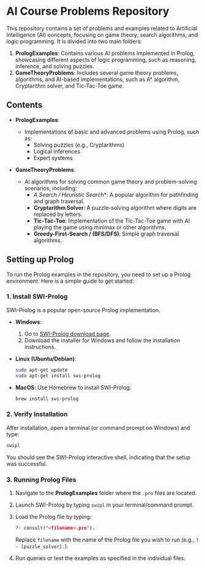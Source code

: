 # AI Course Problems Repository

This repository contains a set of problems and examples related to Artificial Intelligence (AI) concepts, focusing on game theory, search algorithms, and logic programming. It is divided into two main folders:

1. **PrologExamples**: Contains various AI problems implemented in Prolog, showcasing different aspects of logic programming, such as reasoning, inference, and solving puzzles.
2. **GameTheoryProblems**: Includes several game theory problems, algorithms, and AI-based implementations, such as A* algorithm, Cryptarithm solver, and Tic-Tac-Toe game.

## Contents

- **PrologExamples**:
  - Implementations of basic and advanced problems using Prolog, such as:
    - Solving puzzles (e.g., Cryptarithms)
    - Logical inferences
    - Expert systems

- **GameTheoryProblems**:
  - AI algorithms for solving common game theory and problem-solving scenarios, including:
    - **A* Search / Heuristic Search**: A popular algorithm for pathfinding and graph traversal.
    - **Cryptarithm Solver**: A puzzle-solving algorithm where digits are replaced by letters.
    - **Tic-Tac-Toe**: Implementation of the Tic-Tac-Toe game with AI playing the game using minimax or other algorithms.
    - **Greedy-First-Search / (BFS/DFS)**: Simple graph traversal algorithms. 

## Setting up Prolog

To run the Prolog examples in the repository, you need to set up a Prolog environment. Here is a simple guide to get started:

### 1. Install SWI-Prolog
SWI-Prolog is a popular open-source Prolog implementation.

- **Windows**:
  1. Go to [SWI-Prolog download page](https://www.swi-prolog.org/Download.html).
  2. Download the installer for Windows and follow the installation instructions.

- **Linux (Ubuntu/Debian)**:
  ```bash
  sudo apt-get update
  sudo apt-get install swi-prolog
  ```

- **MacOS**:
  Use Homebrew to install SWI-Prolog:
  ```bash
  brew install swi-prolog
  ```

### 2. Verify Installation
After installation, open a terminal (or command prompt on Windows) and type:
```bash
swipl
```
You should see the SWI-Prolog interactive shell, indicating that the setup was successful.

### 3. Running Prolog Files
1. Navigate to the **PrologExamples** folder where the `.pro` files are located.
2. Launch SWI-Prolog by typing `swipl` in your terminal/command prompt.
3. Load the Prolog file by typing:
   ```prolog
   ?- consult("<filename>.pro").
   ```
   Replace `filename` with the name of the Prolog file you wish to run (e.g., `?- [puzzle_solver].`).
   
4. Run queries or test the examples as specified in the individual files.
